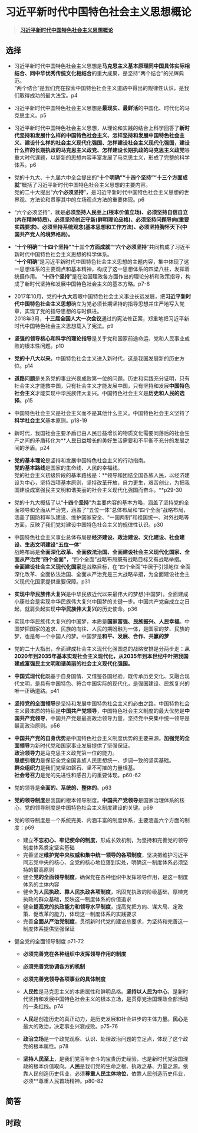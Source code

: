 # 习近平新时代中国特色社会主义思想概论

> #### [习近平新时代中国特色社会主义思想概论](/pdf/selfStudy/xijinping.pdf)

## 选择
- 习近平新时代中国特色社会主义思想是**马克思主义基本原理同中国具体实际相结合、同中华优秀传统文化相结合**的重大成果，是坚持“两个结合”的光辉典范。  
“两个结合”是我们党在探索中国特色社会主义道路中得出的规律性认识，是我们取得成功的最大法宝。p4

- 习近平新时代中国特色社会主义思想是**最现实、最鲜活**的中国化、时代化的马克思主义。p5

- 习近平新时代中国特色社会主义思想，从理论和实践的结合上科学回答了**新时代坚持和发展什么样的中国特色社会主义、怎样坚持和发展中国特色社会主义、建设什么样的社会主义现代化强国、怎样建设社会主义现代化强国，建设什么样的长期执政的马克思主义政党、怎样建设长期执政的马克思主义政党**等重大时代课题，以崭新的思想内容丰富发展了马克思主义，形成了完整的科学体系。p6

- 党的十九大、十九届六中全会提出的“**十个明确”“十四个坚持”“十三个方面成就**”概括了习近平新时代中国特色社会主义思想的主要内容。  
党的二十大提出“**六个必须坚持**”，是习近平新时代中国特色社会主义思想的世界观、方法论和贯穿其中的立场观点方法的重要体现。p6

- “六个必须坚持”，就是**必须坚持人民至上(根本价值立场)、必须坚持自信自立(内在精神特质)、必须坚持创正守新(鲜明理论品格)、必须坚持问题导向(重要实践要求)、必须坚持系统观念(基本思想和工作方法)、必须坚持胸怀天下(中国共产党人的境界格局)。**

- “**十个明确”“十四个坚持”“十三个方面成就”“六个必须坚持**”共同构成了习近平新时代中国特色社会主义思想的科学体系。  
“**十个明确**”是习近平新时代中国特色社会主义思想的主题内容，集中体现了这一思想体系的主要观点和基本精神，构成了这一思想体系的四梁八柱，发挥着统摄作用。
“**十四个坚持**”是在治国理政各方面作出的理论分析和政策指导，构成了新时代坚持和发展中国特色社会主义的基本方略。p7-8

- 2017年10月，党的**十九大**着眼中国特色社会主义事业长远发展，把**习近平新时代中国特色社会主义思想**确立为党必须长期坚持的指导思想并庄严地写入党章，实现了党的指导思想的与时俱进。  
2018年3月，**十三届全国人大一次会议**通过的宪法修正案，郑重地把习近平新时代中国特色社会主义思想载入了宪法。p9

- **坚强的领导核心和科学的理论指导**是关乎党和国家前途命运、党和人民事业成败的根本性问题。p10

- **党的十八大以来**，中国特色社会主义进入新时代，这是我国发展新的历史方位。p14

- **道路问题**是关系党的事业兴衰成败第一位的问题。历史和实践充分证明，只有社会主义才能救中国，只有社会主义才能发展中国，只有坚持和发展**中国特色社会主义**才能实现中华民族伟大复兴。中国特色社会主义是**历史和人民的选择**。p15

- 中国特色社会主义是社会主义而不是其他什么主义。中国特色社会主义坚持了**科学社会主义**基本原则。p18-19

- 新时代，我国社会主要矛盾已由人民日益增长的物质文化需要同落后的社会生产之间的矛盾转化为**人民日益增长的美好生活需要和不平衡不充分的发展之间的矛盾。p24

- **党的基本理论**是坚持和发展中国特色社会主义的行动指南。  
**党的基本路线**是国家的生命线、人民的幸福线。  
党的社会主义初级阶段的基本路线是：**领导和团结全国各族人民，以经济建设为中心，坚持四项基本原则，坚持改革开放，自力更生，艰苦创业，为把我国建设成富强民主文明和谐美丽的社会主义现代化强国而奋斗。**p29-30

- 党的十九大概括了以“**十四个坚持**”为主要内容的基本方略，涵盖了坚持党的全面领导和全面从严治党，涵盖了“五位一体”总体布局和“四个全面”战略布局，涵盖了国防和军队建设、维护国家安全、“一国两制”和祖国统一、对外战略等方面，反映了我们党对建设中国特色社会主义的规律性认识。p30

- 中国特色社会主义事业总体布局是**经济建设、政治建设、文化建设、社会建设、生态文明建设“五位一体**”  
战略布局是**全面深化改革、全面依法治国、全面建设社会主义现代化国家、全面从严治党“四个全面”**，“四个全面”战略布局既有战略目标又有战略举措。  
**全面建设社会主义现代化国家**是战略目标，在“四个全面”中居于引领地位
全面深化改革、全面依法治国、全面从严治党是三大战略举措，为全面建设社会主义现代化国家提供重要保障。p31

- **实现中华民族伟大复兴**是中华民族近代以来最伟大的梦想(中国梦)。全面建成小康社会是实现中华民族伟大复兴中国梦的关键一步。中国共产党自成立之日起，就肩负起实现**中华民族伟大复兴**的历史使命。p36

- 实现中华民族伟大复兴的中国梦，本质是**国家富强、民族振兴、人民幸福**。中国梦把国家的追求、民族的向往、人民的期盼融为一体，是国家的梦、民族的梦，也是每一个中国人的梦。中国梦是**和平、发展、合作、共赢的梦**

- 党的二十大指出，全面建成社会主义现代化强国总的战略安排是分两步走：**从2020年到2035年基本实现社会主义现代化，从2035年到本世纪中叶把我国建成富强民主文明和谐美丽的社会主义现代化强国。**

- **中国式现代化**既基于自身国情、又借鉴各国经验，既传承历史文化、又融合现代文明，是具有中国特色、符合中国实际的现代化，是强国建设、民族复兴的唯一正确道路。p41

- **坚持党的全面领导**是坚持和发展中国特色社会主义的必由之路。中国特色社会主义最本质的特征是**中国共产党领导**，中国特色社会主义制度的最大优势是**中国共产党领导**，中国共产党是最高政治领导力量，坚持党中央集中统一领导是最高政治原则。p56

- **中国共产党的自身优势**是中国特色社会主义制度优势的主要来源。**加强党的全面领导**为新时代党和国家事业发展提供了坚强保证。  
**政治领导力**是马克思主义政党第一位的能力。  
**思想引领力**是保证全党全国各族人民思想统一、步调一致的坚实基础。  
**群众组织力**是我们党坚如磐石、坚不可摧的力量根基。  
**社会号召力**是党的先进性和感召力的重要体现。p60-62

- 党的领导是**全面的、系统的、整体的**。p63

- **党的领导制度**是我国的根本领导制度。**中国共产党领导**是国家治理体系的核心，党的领导制度是中国特色社会主义制度建设的关键。p69

- 党的领导制度是一个系统完美、内涵丰富的制度体系，主要涵盖六个方面的制度：p69
  - 建立**不忘初心、牢记使命的制度**，形成长效机制，为坚持和完善党的领导制度体系奠定坚实基础
  - 完善坚定**维护党中央权威和集中统一领导的各项制度**，坚决把维护习近平同志党中央的核心、全党的核心地位落到实处，明确这一制度体系必须坚持的最高原则
  - 健全**党的全面领导制度**，确保党在各种组织中发挥领导作用，是这一制度体系的主体内容
  - 健全**为人民执政、靠人民执政各项制度**，巩固党执政的阶级基础，厚植党执政的群众基础，反映这一制度体系的价值追求
  - 健全**提高党的执政能力和领导水平制度**，提高党把方向、谋大局、定政策、促改革的能力，体现这一制度体系的实践要求
  - 完善**全面从严治党制度**，贯彻新时代党的建设总要求，为坚持和完善这一制度体系提供坚强保证

- 健全党的全面领导制度 p71-72
  - **必须完善党在各种组织中发挥领导作用的制度**
  - **必须完善党协调各方的机制**
  - **必须完善党领导各项事业的具体制度**

  - **人民性**是马克思主义的本质属性和鲜明品格。**坚持以人民为中心**，是新时代坚持和发展中国特色社会主义的根本立场，是贯穿党治国理政全部活动的一条红线。p74

  - **人民**是创造历史的真正动力，是历史发展和社会进步的主体力量。**民心**是最大的政治，决定事业兴衰成败。p75-76

  - **政治立场**是一个政党观察、认识、处理政治问题的立足点，体现了这个政党的根本属性。p78

  - **坚持人民至上**，是我们党百年奋斗的宝贵历史经验，也是新时代党治国理政的根本价值取向。**人民**是我们党的生命之根、执政之基、力量之源。依靠人民创造历史伟业，必须**尊重人民主体地位**，依靠人民创造历史伟业，必须**尊重人民首场精神。p80-82

























## 简答

## 时政